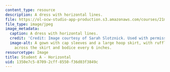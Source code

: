 ```yaml
---
content_type: resource
description: A dress with horizontal lines.
file: https://ol-ocw-studio-app-production.s3.amazonaws.com/courses/21m-732-beginning-costume-design-and-construction-fall-2008/1350e7c587092cff8550f36d03f3849c_horizontal1.jpg
file_type: image/jpeg
image_metadata:
  caption: A dress with horizontal lines.
  credit: 'Credit: Image courtesy of Sarah Slotznick. Used with permission.'
  image-alt: A gown with cap sleeves and a large hoop skirt, with ruffles running
    across the skirt and bodice every 6 inches.
resourcetype: Image
title: Student A - Horizontal
uid: 1350e7c5-8709-2cff-8550-f36d03f3849c
---
```

